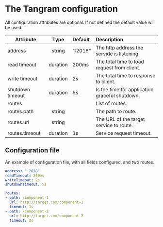 # The Tangram configuration

All configuration attributes are optional. If not defined the default value wiil be used. 


| Attribute        | Type     | Default | Description                                    |
| -----------------|:--------:|:--------|:-----------------------------------------------|
| address          | string   | ":2018" | The http address the servide is listening.     |
| read timeout     | duration | 200ms   | The total time to load request from client.    |
| write timeout    | duration | 2s      | The total time to response to client.          |
| shutdown timeout | duration | 5s      | Is the time for application graceful shutdown. |
| routes           |          |         | List of routes.                                |
| routes.path      | string   |         | The path to route.                             |
| routes.url       | string   |         | The URL of the target service to route.        |
| routes.timeout   | duration | 1s      | Service request timeout.                       |


## Configuration file

An example of configuration file, with all fields configured, and two routes.

```yaml
address: ":2018"
readTimeout: 200ms
writeTimeout: 2s    
shutdownTimeout: 5s

routes:
- path: /component-1
  url: http://target.com/component-1
  timeout: 1s
- path: /component-2
  url: http://target.com/component-2
  timeout: 2s
```
